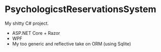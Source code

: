 # PsychologicstReservationsSystem

My shitty C# project.
* ASP.NET Core + Razor
* WPF
* My too generic and reflective take on ORM (using Sqlite)

